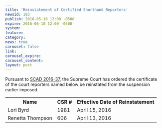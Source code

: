 ```yaml
---
title: 'Reinstatement of Certified Shorthand Reporters'
newsid: 183
publish: 2016-05-10 12:00 -0500
expire: 2016-06-10 12:00 -0500
system: 
feature: 
category: 
news: true
carousel: false
link: 
carousel_expire: 
carousel_content: 
layout: post
---
```

<p>Pursuant to <a href="http://www.oscn.net/images/news/SCAD2016-0037.pdf" target="_blank">SCAD 2016-37</a>, the Supreme Court has ordered the certificate of the court reporters named below be reinstated from the suspension earlier imposed.</p>
<table>
<tbody><tr>
<th>Name</th>
<th>CSR #</th>
<th>Effective Date of Reinstatement</th>
</tr>
<tr>
<td>Lori Byrd</td>
<td>1981</td>
<td>April 15, 2016</td>
</tr>
<tr>
<td>Renetta Thompson</td>
<td>606</td>
<td>April 13, 2016</td>
</tr>

</tbody></table>